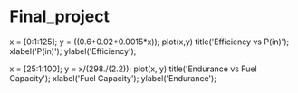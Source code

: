 # Final_project
x = [0:1:125];
y = ((0.6+0.02+0.0015*x));
plot(x,y)
title('Efficiency vs P(in)');
xlabel('P(in)');
ylabel('Efficiency');

x = [25:1:100];
y = x/(298./(2.2)); 
plot(x, y)
title('Endurance vs Fuel Capacity');
xlabel('Fuel Capacity');
ylabel('Endurance');
